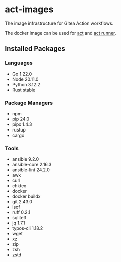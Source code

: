 # act-images

The image infrastructure for Gitea Action workflows.

The docker image can be used for [act](https://github.com/nektos/act) and [act runner](https://gitea.com/gitea/act_runner).

## Installed Packages

### Languages

- Go 1.22.0
- Node 20.11.0
- Python 3.12.2
- Rust stable

### Package Managers

- npm
- pip 24.0
- pipx 1.4.3
- rustup
- cargo

### Tools

- ansible 9.2.0
- ansible-core 2.16.3
- ansible-lint 24.2.0
- awk
- curl
- chktex
- docker
- docker buildx
- git 2.43.0
- lsof
- ruff 0.2.1
- sqlite3
- jq 1.7.1
- typos-cli 1.18.2
- wget
- xz
- zip
- zsh
- zstd
